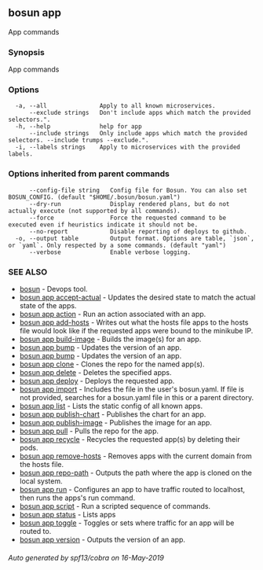 ## bosun app

App commands

### Synopsis

App commands

### Options

```
  -a, --all               Apply to all known microservices.
      --exclude strings   Don't include apps which match the provided selectors.".
  -h, --help              help for app
      --include strings   Only include apps which match the provided selectors. --include trumps --exclude.".
  -i, --labels strings    Apply to microservices with the provided labels.
```

### Options inherited from parent commands

```
      --config-file string   Config file for Bosun. You can also set BOSUN_CONFIG. (default "$HOME/.bosun/bosun.yaml")
      --dry-run              Display rendered plans, but do not actually execute (not supported by all commands).
      --force                Force the requested command to be executed even if heuristics indicate it should not be.
      --no-report            Disable reporting of deploys to github.
  -o, --output table         Output format. Options are table, `json`, or `yaml`. Only respected by a some commands. (default "yaml")
      --verbose              Enable verbose logging.
```

### SEE ALSO

* [bosun](bosun.md)	 - Devops tool.
* [bosun app accept-actual](bosun_app_accept-actual.md)	 - Updates the desired state to match the actual state of the apps. 
* [bosun app action](bosun_app_action.md)	 - Run an action associated with an app.
* [bosun app add-hosts](bosun_app_add-hosts.md)	 - Writes out what the hosts file apps to the hosts file would look like if the requested apps were bound to the minikube IP.
* [bosun app build-image](bosun_app_build-image.md)	 - Builds the image(s) for an app.
* [bosun app bump](bosun_app_bump.md)	 - Updates the version of an app.
* [bosun app bump](bosun_app_bump.md)	 - Updates the version of an app.
* [bosun app clone](bosun_app_clone.md)	 - Clones the repo for the named app(s).
* [bosun app delete](bosun_app_delete.md)	 - Deletes the specified apps.
* [bosun app deploy](bosun_app_deploy.md)	 - Deploys the requested app.
* [bosun app import](bosun_app_import.md)	 - Includes the file in the user's bosun.yaml. If file is not provided, searches for a bosun.yaml file in this or a parent directory.
* [bosun app list](bosun_app_list.md)	 - Lists the static config of all known apps.
* [bosun app publish-chart](bosun_app_publish-chart.md)	 - Publishes the chart for an app.
* [bosun app publish-image](bosun_app_publish-image.md)	 - Publishes the image for an app.
* [bosun app pull](bosun_app_pull.md)	 - Pulls the repo for the app.
* [bosun app recycle](bosun_app_recycle.md)	 - Recycles the requested app(s) by deleting their pods.
* [bosun app remove-hosts](bosun_app_remove-hosts.md)	 - Removes apps with the current domain from the hosts file.
* [bosun app repo-path](bosun_app_repo-path.md)	 - Outputs the path where the app is cloned on the local system.
* [bosun app run](bosun_app_run.md)	 - Configures an app to have traffic routed to localhost, then runs the apps's run command.
* [bosun app script](bosun_app_script.md)	 - Run a scripted sequence of commands.
* [bosun app status](bosun_app_status.md)	 - Lists apps
* [bosun app toggle](bosun_app_toggle.md)	 - Toggles or sets where traffic for an app will be routed to.
* [bosun app version](bosun_app_version.md)	 - Outputs the version of an app.

###### Auto generated by spf13/cobra on 16-May-2019
